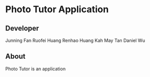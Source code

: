 # Photo Tutor Application

## Developer
Junning Fan
Ruofei Huang
Renhao Huang
Kah May Tan
Daniel Wu

## About
Photo Tutor is an application 
